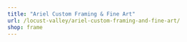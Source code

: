 ```yaml
---
title: "Ariel Custom Framing & Fine Art"
url: /locust-valley/ariel-custom-framing-and-fine-art/
shop: frame
---
```

